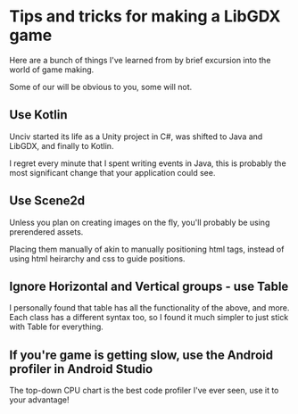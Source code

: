 # Tips and tricks for making a LibGDX game

Here are a bunch of things I've learned from by brief excursion into the world of game making.

Some of our will be obvious to you, some will not.

## Use Kotlin

Unciv started its life as a Unity project in C#, was shifted to Java and LibGDX, and finally to Kotlin.

I regret every minute that I spent writing events in Java, this is probably the most significant change that your application could see.

## Use Scene2d

Unless you plan on creating images on the fly, you'll probably be using prerendered assets.

Placing them manually of akin to manually positioning html tags, instead of using html heirarchy and css to guide positions.

## Ignore Horizontal and Vertical groups - use Table

I personally found that table has all the functionality of the above, and more. Each class has a different syntax too, so I found it much simpler to just stick with Table for everything.

## If you're game is getting slow, use the Android profiler in Android Studio

The top-down CPU chart is the best code profiler I've ever seen, use it to your advantage!
